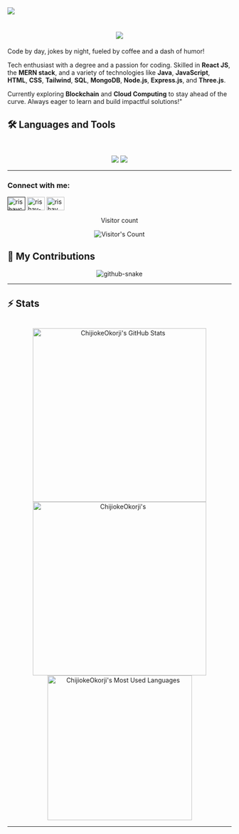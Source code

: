 <img src="https://github.com/Anmol-Baranwal/Cool-GIFs-For-GitHub/assets/74038190/d48893bd-0757-481c-8d7e-ba3e163feae7" />
<h1 align="center">
    <img src="https://readme-typing-svg.herokuapp.com/?font=Righteous&size=35&center=true&vCenter=true&width=500&height=70&duration=4000&lines=Hi+There!+👋;+I'm+Vamika+Sheel!;" />
</h1>

Code by day, jokes by night, fueled by coffee and a dash of humor!

Tech enthusiast with a degree and a passion for coding. Skilled in **React JS**, the **MERN stack**, and a variety of technologies like **Java**, **JavaScript**, **HTML**, **CSS**, **Tailwind**, **SQL**, **MongoDB**, **Node.js**, **Express.js**, and **Three.js**. 

Currently exploring **Blockchain** and **Cloud Computing** to stay ahead of the curve. Always eager to learn and build impactful solutions!"




## 🛠️ Languages and Tools

<br>

<p align="center">
  <img src="https://skillicons.dev/icons?i=java,spring,ts,nodejs,react,nextjs,mongodb,postgres,prisma" />
  <img src="https://skillicons.dev/icons?i=html,css,sass,tailwind,js,vue,redux,d3,git,postman,figma" />
</p>

<hr>

<h3 align="left">Connect with me:</h3>
<p align="left">
<a href="" target="blank"><img align="center" src="https://raw.githubusercontent.com/rahuldkjain/github-profile-readme-generator/master/src/images/icons/Social/twitter.svg" alt="rishavchanda" height="30" width="40" /></a>
<a href="https://www.linkedin.com/in/vamika-sheel-9a3376171/" target="blank"><img align="center" src="https://raw.githubusercontent.com/rahuldkjain/github-profile-readme-generator/master/src/images/icons/Social/linked-in-alt.svg" alt="rishav-chanda-b89a791b3" height="30" width="40" /></a>
<a href="https://www.instagram.com/vamika__10/profilecard/?igsh=MWcxMHN1aW1tdnNoaA==" target="blank"><img align="center" src="https://raw.githubusercontent.com/rahuldkjain/github-profile-readme-generator/master/src/images/icons/Social/instagram.svg" alt="rishav_chanda" height="30" width="40" /></a>
</p>

<div align="center"> 
  <p>Visitor count</p>
  <img src="https://profile-counter.glitch.me/{USERNAME}/count.svg" alt="Visitor's Count" />
</div>

## 🐍 My Contributions

<div align="center">
  <picture>
    <source media="(prefers-color-scheme: dark)" srcset="https://raw.githubusercontent.com/{USERNAME}/{USERNAME}/output/github-contribution-grid-snake-dark.svg" />
    <source media="(prefers-color-scheme: light)" srcset="https://raw.githubusercontent.com/{USERNAME}/{USERNAME}/output/github-contribution-grid-snake.svg" />
    <img alt="github-snake" src="https://raw.githubusercontent.com/{USERNAME}/{USERNAME}/output/github-contribution-grid-snake.svg" />
  </picture>
</div>

<hr>


## ⚡️ Stats

<br>

<div align=center>
  <img width=390 src="https://github-readme-stats.vercel.app/api?username=chijiokeokorji&theme=transparent&count_private=true&show_icons=true&rank_icon=github&locale=en" alt="ChijiokeOkorji's GitHub Stats" />
  <img width=390 src="https://github-readme-streak-stats.herokuapp.com/?user=chijiokeokorji&theme=transparent&count_private=true&border_radius=10&locale=en" alt="ChijiokeOkorji's" />
  <img width=325 src="https://github-readme-stats.vercel.app/api/top-langs?username=chijiokeokorji&theme=transparent&layout=donut&hide=css&langs_count=8&border_radius=10&show_icons=true&locale=en" alt="ChijiokeOkorji's Most Used Languages" />
</div>

<hr>


<!--
**VamikaSheel/VamikaSheel** is a ✨ _special_ ✨ repository because its `README.md` (this file) appears on your GitHub profile.

Here are some ideas to get you started:

- 🔭 I’m currently working on ...
- 🌱 I’m currently learning web development
- 👯 I’m looking to collaborate on ...
- 🤔 I’m looking for help with ...
- 💬 Ask me about ...
- 📫 How to reach me: ...
- 😄 Pronouns: she/her
- ⚡ Fun fact: ...
- Sharing updates on LinkedIn-<a href="https://www.linkedin.com/in/vamika-sheel-9a3376171/">@LinkedIn(/a>
-->
